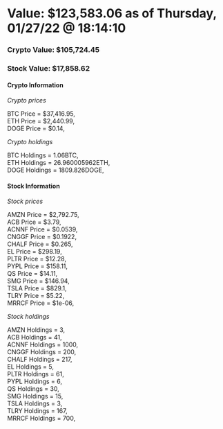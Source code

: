 # Value: $123,583.06 as of Thursday, 01/27/22 @ 18:14:10 

### Crypto Value: $105,724.45

### Stock Value: $17,858.62

#### Crypto Information 
*Crypto prices* 

BTC Price = $37,416.95,  
ETH Price = $2,440.99,  
DOGE Price = $0.14,  


*Crypto holdings* 

BTC Holdings = 1.06BTC,  
ETH Holdings = 26.960005962ETH,  
DOGE Holdings = 1809.826DOGE,  


#### Stock Information 

*Stock prices* 

AMZN Price = $2,792.75,  
ACB Price = $3.79,  
ACNNF Price = $0.0539,  
CNGGF Price = $0.1922,  
CHALF Price = $0.265,  
EL Price = $298.19,  
PLTR Price = $12.28,  
PYPL Price = $158.11,  
QS Price = $14.11,  
SMG Price = $146.94,  
TSLA Price = $829.1,  
TLRY Price = $5.22,  
MRRCF Price = $1e-06,  


*Stock holdings* 

AMZN Holdings = 3,  
ACB Holdings = 41,  
ACNNF Holdings = 1000,  
CNGGF Holdings = 200,  
CHALF Holdings = 217,  
EL Holdings = 5,  
PLTR Holdings = 61,  
PYPL Holdings = 6,  
QS Holdings = 30,  
SMG Holdings = 15,  
TSLA Holdings = 3,  
TLRY Holdings = 167,  
MRRCF Holdings = 700,  


